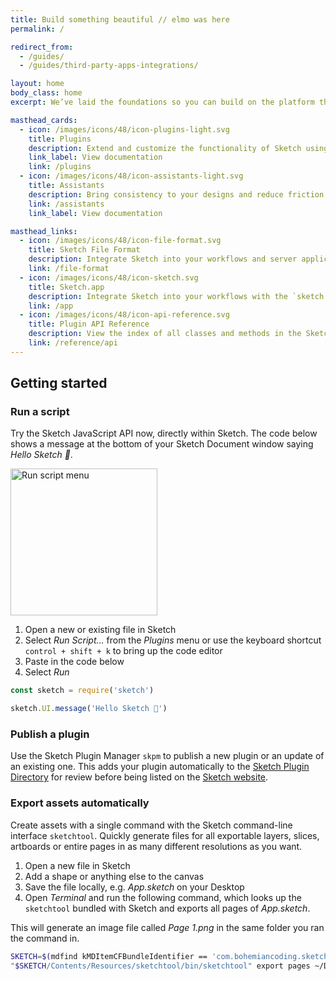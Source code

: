 ```yaml
---
title: Build something beautiful // elmo was here
permalink: /

redirect_from:
  - /guides/
  - /guides/third-party-apps-integrations/

layout: home
body_class: home
excerpt: We’ve laid the foundations so you can build on the platform that empowers over one million designers. Create plugins and integrations, read and write Sketch files directly in JSON or render Sketch documents using the command-line interface.

masthead_cards:
  - icon: /images/icons/48/icon-plugins-light.svg
    title: Plugins
    description: Extend and customize the functionality of Sketch using JavaScript or Objective-C. Modify the document using Sketch’s APIs, add your own user interface, and integrate Sketch with your product or other applications.
    link_label: View documentation
    link: /plugins
  - icon: /images/icons/48/icon-assistants-light.svg
    title: Assistants
    description: Bring consistency to your designs and reduce friction between team members with Assistants. Create your own, either by modifying existing Assistants or writing your own rule implementations in TypeScript.
    link: /assistants
    link_label: View documentation

masthead_links:
  - icon: /images/icons/48/icon-file-format.svg
    title: Sketch File Format
    description: Integrate Sketch into your workflows and server applications, on any platform.
    link: /file-format
  - icon: /images/icons/48/icon-sketch.svg
    title: Sketch.app
    description: Integrate Sketch into your workflows with the `sketch://` URL scheme.
    link: /app
  - icon: /images/icons/48/icon-api-reference.svg
    title: Plugin API Reference
    description: View the index of all classes and methods in the Sketch JavaScript API.
    link: /reference/api
---
```


<h2 class="text-center-tablet-and-above">Getting started</h2>

### Run a script

Try the Sketch JavaScript API now, directly within Sketch. The code below shows a message at the bottom of your Sketch Document window saying _Hello Sketch 👋_.

<img src="/images/developer/menu-run-script.png"
     alt="Run script menu"
     width="235" />

1. Open a new or existing file in Sketch
2. Select _Run Script…_ from the _Plugins_ menu or use the keyboard shortcut `control + shift + k` to bring up the code editor
3. Paste in the code below
4. Select _Run_

```javascript
const sketch = require('sketch')

sketch.UI.message('Hello Sketch 👋')
```

### Publish a plugin

Use the Sketch Plugin Manager `skpm` to publish a new plugin or an update of an existing one. This adds your plugin automatically to the [Sketch Plugin Directory](https://github.com/sketchplugins/plugin-directory) for review before being listed on the [Sketch website](https://sketch.com/extensions/plugins).

### Export assets automatically

Create assets with a single command with the Sketch command-line interface `sketchtool`. Quickly generate files for all exportable layers, slices, artboards or entire pages in as many different resolutions as you want.

1. Open a new file in Sketch
2. Add a shape or anything else to the canvas
3. Save the file locally, e.g. _App.sketch_ on your Desktop
4. Open _Terminal_ and run the following command, which looks up the `sketchtool` bundled with Sketch and exports all pages of _App.sketch_.

This will generate an image file called _Page 1.png_ in the same folder you ran the command in.

```sh
SKETCH=$(mdfind kMDItemCFBundleIdentifier == 'com.bohemiancoding.sketch3' | head -n 1) && \
"$SKETCH/Contents/Resources/sketchtool/bin/sketchtool" export pages ~/Desktop/App.sketch
```
